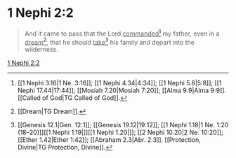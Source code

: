 # 1 Nephi 2:2

> And it came to pass that the Lord <u>commanded</u>[^a] my father, even in a <u>dream</u>[^b], that he should <u>take</u>[^c] his family and depart into the wilderness.

[1 Nephi 2:2](https://www.churchofjesuschrist.org/study/scriptures/bofm/1-ne/2?lang=eng&id=p2#p2)


[^a]: [[1 Nephi 3.16|1 Ne. 3:16]]; [[1 Nephi 4.34|4:34]]; [[1 Nephi 5.8|5:8]]; [[1 Nephi 17.44|17:44]]; [[Mosiah 7.20|Mosiah 7:20]]; [[Alma 9.9|Alma 9:9]]. [[Called of God|TG Called of God]].  
[^b]: [[Dream|TG Dream]].  
[^c]: [[Genesis 12.1|Gen. 12:1]]; [[Genesis 19.12|19:12]]; [[1 Nephi 1.18|1 Ne. 1:20 (18–20)]][[1 Nephi 1.19|]][[1 Nephi 1.20|]]; [[2 Nephi 10.20|2 Ne. 10:20]]; [[Ether 1.42|Ether 1:42]]; [[Abraham 2.3|Abr. 2:3]]. [[Protection, Divine|TG Protection, Divine]].  
